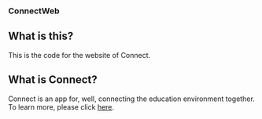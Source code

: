 ### ConnectWeb
## What is this?
This is the code for the website of Connect.
## What is Connect?
Connect is an app for, well, connecting the education environment together. To learn more, please click [here](https://github.com/hyperioncodes/connect).
